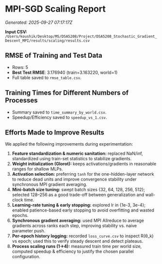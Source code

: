 # MPI-SGD Scaling Report

_Generated: 2025-09-27 07:17:17Z_

**Input CSV:** `/Users/koushik/Desktop/MS/DSA5208/Project/DSA5208_Stochastic_Gradient_Descent_MPI/results/scaling/results.csv`

## RMSE of Training and Test Data
- Rows: 5
- **Best Test RMSE**: 3.176940 (train=3.163220, world=1)
- Full table saved to `rmse_table.csv`.

## Training Times for Different Numbers of Processes
- Summary saved to `time_summary_by_world.csv`.
- Speedup/Efficiency saved to `speedup_vs_1.csv`.

## Efforts Made to Improve Results
We applied the following improvements during experimentation:
1. **Feature standardization & numeric sanitation:** replaced NaN/inf, standardized using train-set statistics to stabilize gradients.
2. **Weight initialization (Glorot):** keeps activations/gradients in reasonable ranges for shallow MLPs.
3. **Activation selection:** preferring `tanh` for the one-hidden-layer network to reduce dead units and improve convergence stability under synchronous MPI gradient averaging.
4. **Mini-batch size tuning:** swept batch sizes {32, 64, 128, 256, 512}; selected 128–256 as a good trade-off between generalization and wall-clock time.
5. **Learning-rate tuning & early stopping:** explored lr in {1e-3, 3e-4}; enabled patience-based early stopping to avoid overfitting and wasted epochs.
6. **Synchronous gradient averaging:** used MPI Allreduce to average gradients across ranks each step, improving stability vs. naive parameter push.
7. **Per-epoch history logging:** recorded `loss_curve.csv` to inspect R(θ_k) vs epoch; used this to verify steady descent and detect plateaus.
8. **Process scaling runs (1→4):** measured train time per world size, computed speedup & efficiency to justify the chosen parallel configuration.
